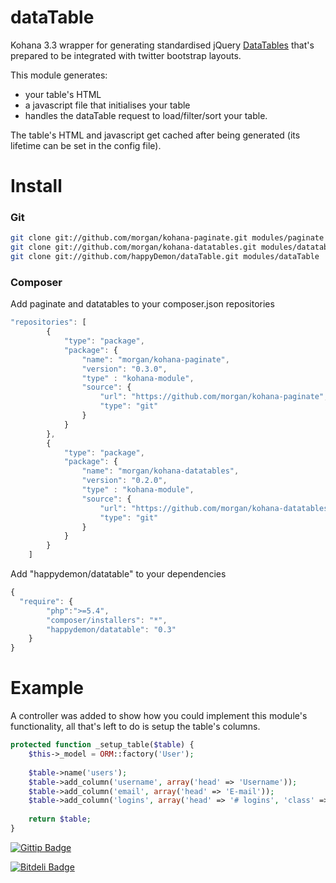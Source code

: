 dataTable
=========

Kohana 3.3 wrapper for generating standardised jQuery [DataTables](http://datatables.net/) that's prepared to be integrated with twitter bootstrap layouts.

This module generates:
 - your table's HTML
 - a javascript file that initialises your table
 - handles the dataTable request to load/filter/sort your table.

The table's HTML and javascript get cached after being generated (its lifetime can be set in the config file).

Install
=========

### Git
```bash
git clone git://github.com/morgan/kohana-paginate.git modules/paginate
git clone git://github.com/morgan/kohana-datatables.git modules/datatables
git clone git://github.com/happyDemon/dataTable.git modules/dataTable
```

### Composer
Add paginate and datatables to your composer.json repositories
```javascript
"repositories": [
        {
            "type": "package",
            "package": {
                "name": "morgan/kohana-paginate",
                "version": "0.3.0",
                "type" : "kohana-module",
                "source": {
                    "url": "https://github.com/morgan/kohana-paginate",
                    "type": "git"
                }
            }
        },
        {
            "type": "package",
            "package": {
                "name": "morgan/kohana-datatables",
                "version": "0.2.0",
                "type" : "kohana-module",
                "source": {
                    "url": "https://github.com/morgan/kohana-datatables",
                    "type": "git"
                }
            }
        }
    ]
```

Add "happydemon/datatable" to your dependencies
```javascript
{
  "require": {
  		"php":">=5.4",
		"composer/installers": "*",
		"happydemon/datatable": "0.3"
	}
}
```

Example
=========
A controller was added to show how you could implement this module's functionality, all that's left to do is setup the table's columns.

```php
protected function _setup_table($table) {
	$this->_model = ORM::factory('User');
    
	$table->name('users');
    $table->add_column('username', array('head' => 'Username'));
    $table->add_column('email', array('head' => 'E-mail'));
    $table->add_column('logins', array('head' => '# logins', 'class' => 'span1'));
    
    return $table;
}
```

[![Gittip Badge](http://img.shields.io/gittip/happyDemon.svg)](https://www.gittip.com/happyDemon/ "Gittip donations")


[![Bitdeli Badge](https://d2weczhvl823v0.cloudfront.net/happyDemon/datatable/trend.png)](https://bitdeli.com/free "Bitdeli Badge")

